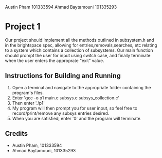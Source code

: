 Austin Pham 101333594
Ahmad Baytamouni 101335293

# Project 1
Our project should implement all the methods outlined in subsystem.h and in the brightspace spec, allowing for entries,removals,searches, etc relating to a system which contains a collection of subsystems. Our main function should prompt the user for input using switch case, and finally terminate when the user enters the approprate "exit" value. 

## Instructions for Building and Running 
1. Open a terminal and navigate to the appropriate folder containing the program's files.
2. Enter 'gcc -o p1 main.c subsys.c subsys_collection.c'
3. Then enter './p1'
4. My program will then prompt you for user input, so feel free to record/print/remove any subsys entries desired.
5. When you are satisfied, enter '0' and the program will terminate.

## Credits
- Austin Pham, 101333594
- Ahmad Baytamouni, 101335293

